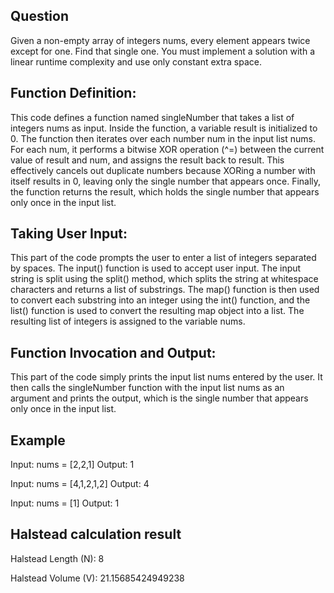 Question
-------------------------------------

Given a non-empty array of integers nums, every element appears twice except for one. Find that single one.
You must implement a solution with a linear runtime complexity and use only constant extra space.

Function Definition:
-------------------------------------------
This code defines a function named singleNumber that takes a list of integers nums as input.
Inside the function, a variable result is initialized to 0.
The function then iterates over each number num in the input list nums.
For each num, it performs a bitwise XOR operation (^=) between the current value of result and num, and assigns the result back to result. This effectively cancels out duplicate numbers because XORing a number with itself results in 0, leaving only the single number that appears once.
Finally, the function returns the result, which holds the single number that appears only once in the input list.


Taking User Input:
---------------------------------
This part of the code prompts the user to enter a list of integers separated by spaces.
The input() function is used to accept user input.
The input string is split using the split() method, which splits the string at whitespace characters and returns a list of substrings.
The map() function is then used to convert each substring into an integer using the int() function, and the list() function is used to convert the resulting map object into a list.
The resulting list of integers is assigned to the variable nums.


Function Invocation and Output:
--------------------------------------------
This part of the code simply prints the input list nums entered by the user.
It then calls the singleNumber function with the input list nums as an argument and prints the output, which is the single number that appears only once in the input list.


Example
---------------------------------
Input: nums = [2,2,1]
Output: 1

Input: nums = [4,1,2,1,2]
Output: 4

Input: nums = [1]
Output: 1




Halstead calculation result
----------------------------------
Halstead Length (N): 8

Halstead Volume (V): 21.15685424949238




